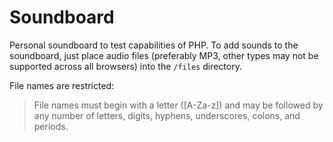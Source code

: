 # Soundboard
Personal soundboard to test capabilities of PHP. To add sounds to the soundboard, just place audio files (preferably MP3, other types may not be supported across all browsers) into the `/files` directory.

File names are restricted:
>File names must begin with a letter ([A-Za-z]) and may be followed by any number of letters, digits, hyphens, underscores, colons, and periods.
